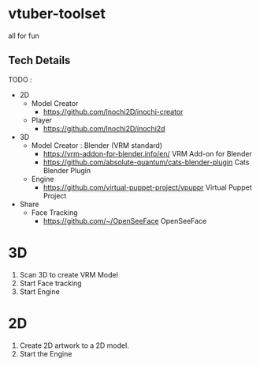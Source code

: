 # vtuber-toolset
all for fun

## Tech Details
TODO :

- 2D
   - Model Creator
      - https://github.com/Inochi2D/inochi-creator
   -  Player
      - https://github.com/Inochi2D/inochi2d
- 3D 
   - Model Creator : Blender (VRM standard)
      - https://vrm-addon-for-blender.info/en/ VRM Add-on for Blender
      - https://github.com/absolute-quantum/cats-blender-plugin Cats Blender Plugin
   - Engine
      - https://github.com/virtual-puppet-project/vpuppr Virtual Puppet Project
- Share
   - Face Tracking
     - https://github.com/~/OpenSeeFace OpenSeeFace

# 3D

1. Scan 3D to create VRM Model
2. Start Face tracking
3. Start Engine

# 2D

1. Create 2D artwork to a 2D model.
2. Start the Engine

